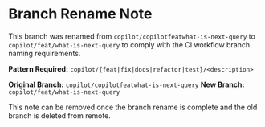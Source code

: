 # Branch Rename Note

This branch was renamed from `copilot/copilotfeatwhat-is-next-query` to `copilot/feat/what-is-next-query` to comply with the CI workflow branch naming requirements.

**Pattern Required:** `copilot/{feat|fix|docs|refactor|test}/<description>`

**Original Branch:** `copilot/copilotfeatwhat-is-next-query`
**New Branch:** `copilot/feat/what-is-next-query`

This note can be removed once the branch rename is complete and the old branch is deleted from remote.
